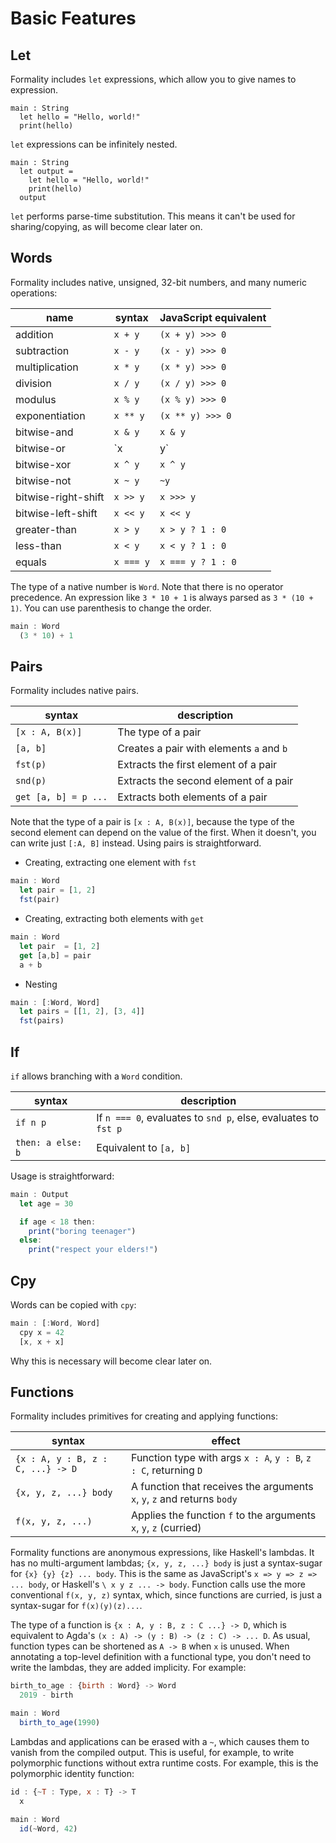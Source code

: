 # Basic Features

## Let

Formality includes `let` expressions, which allow you to give names to expression.

```
main : String
  let hello = "Hello, world!"
  print(hello)
```

`let` expressions can be infinitely nested.

```
main : String
  let output = 
    let hello = "Hello, world!"
    print(hello)
  output
```

`let` performs parse-time substitution. This means it can't be used for sharing/copying, as will become clear later on.

## Words

Formality includes native, unsigned, 32-bit numbers, and many numeric operations:

name | syntax | JavaScript equivalent
--- | --- | ---
addition | `x + y` | `(x + y) >>> 0`
subtraction | `x - y` | `(x - y) >>> 0`
multiplication | `x * y` | `(x * y) >>> 0`
division | `x / y` | `(x / y) >>> 0`
modulus | `x % y` | `(x % y) >>> 0`
exponentiation | `x ** y` | `(x ** y) >>> 0`
bitwise-and | `x & y` | `x & y`
bitwise-or | `x | y` | `x | y`
bitwise-xor | `x ^ y` | `x ^ y`
bitwise-not | `x ~ y` | `~y`
bitwise-right-shift | `x >> y` | `x >>> y`
bitwise-left-shift | `x << y` | `x << y`
greater-than | `x > y` | `x > y ? 1 : 0`
less-than | `x < y` | `x < y ? 1 : 0`
equals | `x === y` | `x === y ? 1 : 0`

The type of a native number is `Word`. Note that there is no operator precedence. An expression like `3 * 10 + 1` is always parsed as `3 * (10 + 1)`. You can use parenthesis to change the order.

```javascript
main : Word
  (3 * 10) + 1
```

## Pairs

Formality includes native pairs.

syntax | description
--- | ---
`[x : A, B(x)]` | The type of a pair
`[a, b]` | Creates a pair with elements `a` and `b`
`fst(p)` | Extracts the first element of a pair
`snd(p)` | Extracts the second element of a pair
`get [a, b] = p ...` | Extracts both elements of a pair

Note that the type of a pair is `[x : A, B(x)]`, because the type of the second element can depend on the value of the first. When it doesn't, you can write just `[:A, B]` instead. Using pairs is straightforward.

- Creating, extracting one element with `fst`

```javascript
main : Word
  let pair = [1, 2]
  fst(pair)
```

- Creating, extracting both elements with `get`

```javascript
main : Word
  let pair  = [1, 2]
  get [a,b] = pair
  a + b
```

- Nesting

```javascript
main : [:Word, Word]
  let pairs = [[1, 2], [3, 4]]
  fst(pairs)
```


## If

`if` allows branching with a `Word` condition.

syntax | description
--- | ---
`if n p` | If `n === 0`, evaluates to `snd p`, else, evaluates to `fst p`
`then: a else: b` | Equivalent to `[a, b]`

Usage is straightforward:

```javascript
main : Output
  let age = 30

  if age < 18 then:
    print("boring teenager")
  else:
    print("respect your elders!")
```

## Cpy

Words can be copied with `cpy`:

```javascript
main : [:Word, Word]
  cpy x = 42
  [x, x + x]
```

Why this is necessary will become clear later on.

## Functions

Formality includes primitives for creating and applying functions:

syntax | effect
--- | ---
`{x : A, y : B, z : C, ...} -> D` | Function type with args `x : A`, `y : B`, `z : C`, returning `D`
`{x, y, z, ...} body` | A function that receives the arguments `x`, `y`, `z` and returns `body` 
`f(x, y, z, ...)` | Applies the function `f` to the arguments `x`, `y`, `z` (curried)

Formality functions are anonymous expressions, like Haskell's lambdas. It has no multi-argument lambdas; `{x, y, z, ...} body` is just a syntax-sugar for `{x} {y} {z} ... body`. This is the same as JavaScript's `x => y => z => ... body`, or Haskell's `\ x y z ... -> body`. Function calls use the more conventional `f(x, y, z)` syntax, which, since functions are curried, is just a syntax-sugar for `f(x)(y)(z)...`.

The type of a function is `{x : A, y : B, z : C ...} -> D`, which is equivalent to Agda's `(x : A) -> (y : B) -> (z : C) -> ... D`. As usual, function types can be shortened as `A -> B` when `x` is unused. When annotating a top-level definition with a functional type, you don't need to write the lambdas, they are added implicity. For example:

```javascript
birth_to_age : {birth : Word} -> Word
  2019 - birth

main : Word
  birth_to_age(1990)
```

Lambdas and applications can be erased with a `~`, which causes them to vanish from the compiled output. This is useful, for example, to write polymorphic functions without extra runtime costs. For example, this is the polymorphic identity function:

```javascript
id : {~T : Type, x : T} -> T
  x

main : Word
  id(~Word, 42)
```
